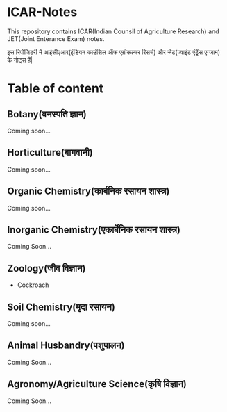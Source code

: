# ICAR-Notes
This repository contains ICAR(Indian Counsil of Agriculture Research) and JET(Joint Enterance Exam) notes.

इस रिपोजिटरी में आईसीएआर(इंडियन काउंसिल ऑफ एग्रीकल्चर रिसर्च) और जेट(ज्वाइंट एंट्रेंस एग्जाम) के नोट्स हैं|

# Table of content

## Botany(वनस्पति ज्ञान)
Coming soon...

## Horticulture(बागवानी)
Coming soon...

## Organic Chemistry(कार्बनिक रसायन शास्त्र)
Coming soon...

## Inorganic Chemistry(एकार्बेनिक रसायन शास्त्र)
Coming Soon...

## Zoology(जीव विज्ञान)
- Cockroach

## Soil Chemistry(मृदा रसायन)
Coming soon...

## Animal Husbandry(पशुपालन)
Coming Soon...

## Agronomy/Agriculture Science(कृषि विज्ञान)
Coming Soon...
